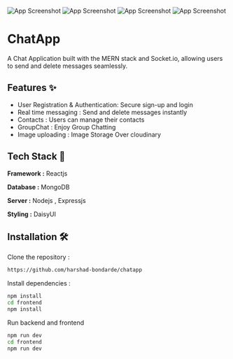 
![App Screenshot](https://i.postimg.cc/pLhKq2g6/Screenshot-2025-02-23-003417.png)
![App Screenshot](https://i.postimg.cc/J4ty9bQ6/Screenshot-2025-02-23-232742.png)
![App Screenshot](https://i.postimg.cc/P5qHMCB6/Screenshot-2025-02-23-231641.png)
![App Screenshot](https://i.postimg.cc/Jz29K9Wb/Screenshot-2025-02-23-003916.png)





# ChatApp

A Chat Application built with the MERN stack and Socket.io, allowing users to send and delete messages seamlessly.

## Features ✨

- User Registration & Authentication: Secure sign-up and login
- Real time messaging : Send and delete messages instantly
- Contacts : Users can manage their contacts
- GroupChat : Enjoy Group Chatting 
- Image uploading : Image Storage Over cloudinary
## Tech Stack 🚀
 
**Framework :** Reactjs 

**Database :** MongoDB

**Server :** Nodejs , Expressjs

**Styling :** DaisyUI





## Installation 🛠️

Clone the repository : 

```bash
https://github.com/harshad-bondarde/chatapp
```

Install dependencies :
```bash
npm install
cd frontend
npm install
```

Run backend and frontend
```bash
npm run dev
cd frontend
npm run dev
```


